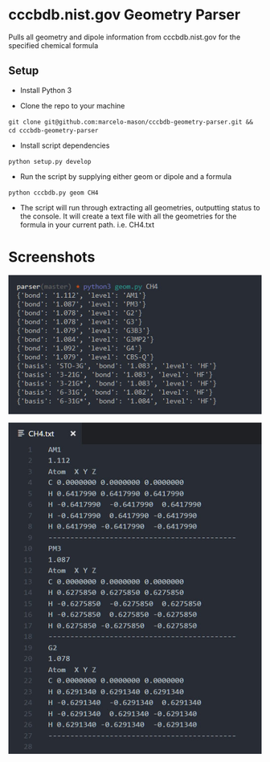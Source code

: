 # cccbdb.nist.gov Geometry Parser

Pulls all geometry and dipole information from cccbdb.nist.gov for the specified chemical formula

## Setup

* Install Python 3

* Clone the repo to your machine

`git clone git@github.com:marcelo-mason/cccbdb-geometry-parser.git && cd cccbdb-geometry-parser`

* Install script dependencies

`python setup.py develop`

* Run the script by supplying either geom or dipole and a formula

`python cccbdb.py geom CH4`

* The script will run through extracting all geometries, outputting status to the console.  It will create a text file with all the geometries for the formula in your current path. i.e. CH4.txt

# Screenshots

![Console](screenshots/console.jpg)

![output](screenshots/output.jpg)
